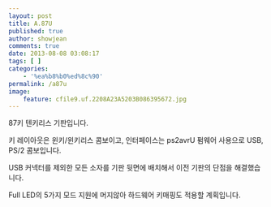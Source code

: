 ```yaml
---
layout: post
title: A.87U
published: true
author: showjean
comments: true
date: 2013-08-08 03:08:17
tags: [ ]
categories:
    - '%ea%b8%b0%ed%8c%90'
permalink: /a87u
image:
    feature: cfile9.uf.2208A23A5203B086395672.jpg
---
```

87키 텐키리스 기판입니다.&nbsp;



키 레이아웃은 윈키/윈키리스 콤보이고, 인터페이스는 ps2avrU 펌웨어 사용으로 USB, PS/2 콤보입니다.

USB 커넥터를 제외한 모든 소자를 기판 뒷면에 배치해서 이전 기판의 단점을 해결했습니다.



Full LED의 5가지 모드&nbsp;지원에 머지않아 하드웨어 키매핑도 적용할 계획입니다.&nbsp;






  












